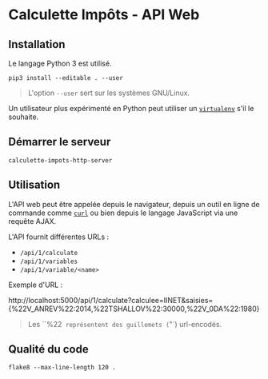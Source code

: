 # Calculette Impôts - API Web

## Installation

Le langage Python 3 est utilisé.

```
pip3 install --editable . --user
```

> L'option `--user` sert sur les systèmes GNU/Linux.

Un utilisateur plus expérimenté en Python peut utiliser
un [`virtualenv`](https://virtualenv.readthedocs.org/en/latest/) s'il le souhaite.

## Démarrer le serveur

```
calculette-impots-http-server
```

## Utilisation

L'API web peut être appelée depuis le navigateur, depuis un outil en ligne de commande comme
[`curl`](https://curl.haxx.se/) ou bien depuis le langage JavaScript via une requête AJAX.

L'API fournit différentes URLs :

- `/api/1/calculate`
- `/api/1/variables`
- `/api/1/variable/<name>`

Exemple d'URL :

http://localhost:5000/api/1/calculate?calculee=IINET&saisies={%22V_ANREV%22:2014,%22TSHALLOV%22:30000,%22V_0DA%22:1980}

> Les ``%22` représentent des guillemets (`"`) url-encodés.

## Qualité du code

```
flake8 --max-line-length 120 .
```
